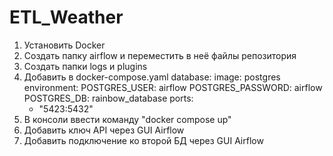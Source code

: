 # ETL_Weather

1. Установить Docker
2. Создать папку airflow и переместить в неё файлы репозитория
3. Создать папки logs и plugins
4. Добавить в docker-compose.yaml 
  database:
    image: postgres
    environment:
      POSTGRES_USER: airflow
      POSTGRES_PASSWORD: airflow
      POSTGRES_DB: rainbow_database
    ports:
      - "5423:5432"
5. В консоли ввести команду "docker compose up"
6. Добавить ключ API через GUI Airflow
7. Добавить подключение ко второй БД через GUI Airflow
